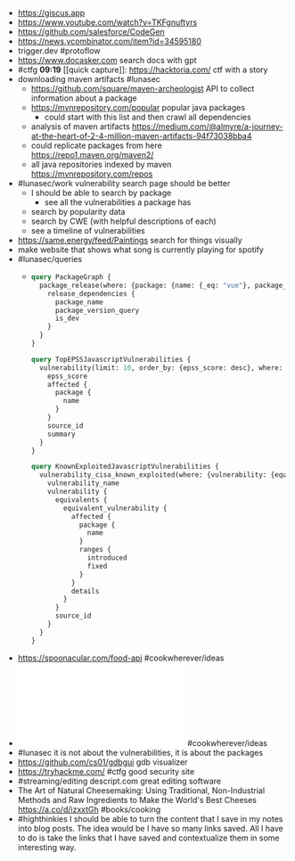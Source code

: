 - https://giscus.app
- https://www.youtube.com/watch?v=TKFgnuftyrs
- https://github.com/salesforce/CodeGen
- https://news.ycombinator.com/item?id=34595180
- trigger.dev #protoflow
- https://www.docasker.com search docs with gpt
- #ctfg **09:19** [[quick capture]]:  https://hacktoria.com/ ctf with a story
- downloading maven artifacts #lunasec
	- https://github.com/square/maven-archeologist API to collect information about a package
	- https://mvnrepository.com/popular popular java packages
		- could start with this list and then crawl all dependencies
	- analysis of maven artifacts https://medium.com/@almyre/a-journey-at-the-heart-of-2-4-million-maven-artifacts-94f73038bba4
	- could replicate packages from here https://repo1.maven.org/maven2/
	- all java repositories indexed by maven https://mvnrepository.com/repos
- #lunasec/work vulnerability search page should be better
	- I should be able to search by package
		- see all the vulnerabilities a package has
	- search by popularity data
	- search by CWE (with helpful descriptions of each)
	- see a timeline of vulnerabilities
- https://same.energy/feed/Paintings search for things visually
- make website that shows what song is currently playing for spotify
- #lunasec/queries
	- ```graphql
	  query PackageGraph {
	    package_release(where: {package: {name: {_eq: "vue"}, package_manager: {_eq: "npm"}, custom_registry: {_eq: ""}}}, order_by: {version: desc}) {
	      release_dependencies {
	        package_name
	        package_version_query
	        is_dev
	      }
	    }
	  }
	  
	  query TopEPSSJavascriptVulnerabilities {
	    vulnerability(limit: 10, order_by: {epss_score: desc}, where: {epss_score: {_is_null: false}, affected: {package: {package_manager: {_eq: "maven"}}}}) {
	      epss_score
	      affected {
	        package {
	          name
	        }
	      }
	      source_id
	      summary
	    }
	  }
	  
	  query KnownExploitedJavascriptVulnerabilities {
	    vulnerability_cisa_known_exploited(where: {vulnerability: {equivalents: {equivalent_vulnerability: {affected: {package: {}}}}}}) {
	      vulnerability_name
	      vulnerability {
	        equivalents {
	          equivalent_vulnerability {
	            affected {
	              package {
	                name
	              }
	              ranges {
	                introduced
	                fixed
	              }
	            }
	            details
	          }
	        }
	        source_id
	      }
	    }
	  }
	  ```
- https://spoonacular.com/food-api #cookwherever/ideas
- ![spoonacular-api-slides.pdf](../assets/spoonacular-api-slides_1675300980551_0.pdf) #cookwherever/ideas
- #lunasec it is not about the vulnerabilities, it is about the packages
- https://github.com/cs01/gdbgui gdb visualizer
- https://tryhackme.com/ #ctfg good security site
- #streaming/editing descript.com great editing software
- The Art of Natural Cheesemaking: Using Traditional, Non-Industrial Methods and Raw Ingredients to Make the World's Best Cheeses https://a.co/d/izxxtGh #books/cooking
- #highthinkies I should be able to turn the content that I save in my notes into blog posts. The idea would be I have so many links saved. All I have to do is take the links that I have saved and contextualize them in some interesting way.